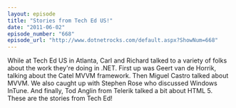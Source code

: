 ```yaml
---
layout: episode
title: "Stories from Tech Ed US!"
date: "2011-06-02"
episode_number: "668"
episode_url: "http://www.dotnetrocks.com/default.aspx?ShowNum=668"
---
```


While at Tech Ed US in Atlanta, Carl and Richard talked to a variety of folks about the work they're doing in .NET. First up was Geert van de Horrik, talking about the Catel MVVM framework. Then Miguel Castro talked about MVVM. We also caught up with Stephen Rose who discussed Windows InTune. And finally, Tod Anglin from Telerik talked a bit about HTML 5. These are the stories from Tech Ed!
